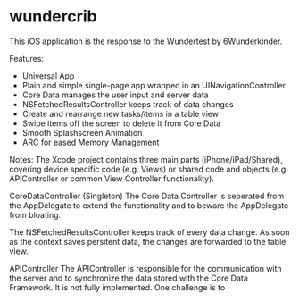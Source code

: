 wundercrib
==========

This iOS application is the response to the Wundertest by 6Wunderkinder. 

Features:
- Universal App
- Plain and simple single-page app wrapped in an UINavigationController
- Core Data manages the user input and server data
- NSFetchedResultsController keeps track of data changes
- Create and rearrange new tasks/items in a table view
- Swipe items off the screen to delete it from Core Data
- Smooth Splashscreen Animation
- ARC for eased Memory Management

Notes:
The Xcode project contains three main parts (iPhone/iPad/Shared), covering device specific code (e.g. Views) or shared code and objects (e.g. APIController or common View Controller functionality). 

CoreDataController (Singleton)
The Core Data Controller is seperated from the AppDelegate to extend the functionality and to beware the AppDelegate from bloating.

The NSFetchedResultsController keeps track of every data change. As soon as the context saves persitent data, the changes are forwarded to the table view.

APIController
The APIController is responsible for the communication with the server and to synchronize the data stored with the Core Data Framework. It is not fully implemented. One challenge is to 
